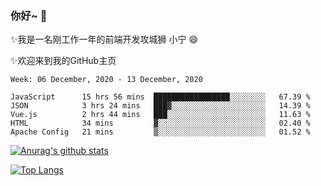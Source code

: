### 你好~  👋

✨我是一名刚工作一年的前端开发攻城狮 小宁 😄

✨欢迎来到我的GitHub主页
<!--
**7148505/7148505** is a ✨ _special_ ✨ repository because its `README.md` (this file) appears on your GitHub profile.

Here are some ideas to get you started:

- 🔭 I’m currently working on ...
- 🌱 I’m currently learning ...
- 👯 I’m looking to collaborate on ...
- 🤔 I’m looking for help with ...
- 💬 Ask me about ...
- 📫 How to reach me: ...
- 😄 Pronouns: ...
- ⚡ Fun fact: ...
-->

<!--START_SECTION:waka-->
```text
Week: 06 December, 2020 - 13 December, 2020

JavaScript      15 hrs 56 mins  █████████████████░░░░░░░░   67.39 % 
JSON            3 hrs 24 mins   ███▓░░░░░░░░░░░░░░░░░░░░░   14.39 % 
Vue.js          2 hrs 44 mins   ███░░░░░░░░░░░░░░░░░░░░░░   11.63 % 
HTML            34 mins         ▓░░░░░░░░░░░░░░░░░░░░░░░░   02.40 % 
Apache Config   21 mins         ▒░░░░░░░░░░░░░░░░░░░░░░░░   01.52 % 
```
<!--END_SECTION:waka-->

[![Anurag's github stats](https://github-readme-stats.vercel.app/api?username=ZhangNing-debug)](https://github.com/anuraghazra/github-readme-stats)

[![Top Langs](https://github-readme-stats.vercel.app/api/top-langs/?username=ZhangNing-debug&layout=compact)](https://github.com/anuraghazra/github-readme-stats)
